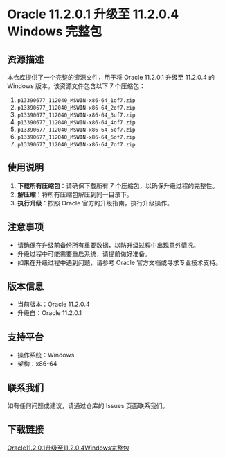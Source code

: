 # Oracle 11.2.0.1 升级至 11.2.0.4 Windows 完整包

## 资源描述

本仓库提供了一个完整的资源文件，用于将 Oracle 11.2.0.1 升级至 11.2.0.4 的 Windows 版本。该资源文件包含以下 7 个压缩包：

1. `p13390677_112040_MSWIN-x86-64_1of7.zip`
2. `p13390677_112040_MSWIN-x86-64_2of7.zip`
3. `p13390677_112040_MSWIN-x86-64_3of7.zip`
4. `p13390677_112040_MSWIN-x86-64_4of7.zip`
5. `p13390677_112040_MSWIN-x86-64_5of7.zip`
6. `p13390677_112040_MSWIN-x86-64_6of7.zip`
7. `p13390677_112040_MSWIN-x86-64_7of7.zip`

## 使用说明

1. **下载所有压缩包**：请确保下载所有 7 个压缩包，以确保升级过程的完整性。
2. **解压缩**：将所有压缩包解压到同一目录下。
3. **执行升级**：按照 Oracle 官方的升级指南，执行升级操作。

## 注意事项

- 请确保在升级前备份所有重要数据，以防升级过程中出现意外情况。
- 升级过程中可能需要重启系统，请提前做好准备。
- 如果在升级过程中遇到问题，请参考 Oracle 官方文档或寻求专业技术支持。

## 版本信息

- 当前版本：Oracle 11.2.0.4
- 升级自：Oracle 11.2.0.1

## 支持平台

- 操作系统：Windows
- 架构：x86-64

## 联系我们

如有任何问题或建议，请通过仓库的 Issues 页面联系我们。

## 下载链接

[Oracle11.2.0.1升级至11.2.0.4Windows完整包](https://pan.quark.cn/s/1cf0df01fcdf)